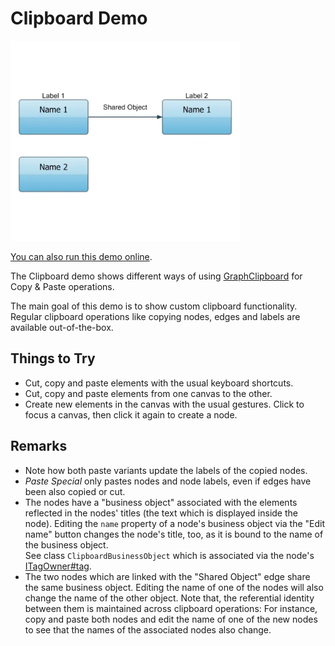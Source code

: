<!--
 //////////////////////////////////////////////////////////////////////////////
 // @license
 // This file is part of yFiles for HTML.
 // Use is subject to license terms.
 //
 // Copyright (c) by yWorks GmbH, Vor dem Kreuzberg 28,
 // 72070 Tuebingen, Germany. All rights reserved.
 //
 //////////////////////////////////////////////////////////////////////////////
-->
# Clipboard Demo

<img src="../../../doc/demo-thumbnails/clipboard.webp" alt="demo-thumbnail" height="320"/>

[You can also run this demo online](https://www.yfiles.com/demos/view/clipboard/).

The Clipboard demo shows different ways of using [GraphClipboard](https://docs.yworks.com/yfileshtml/#/api/GraphClipboard) for Copy & Paste operations.

The main goal of this demo is to show custom clipboard functionality. Regular clipboard operations like copying nodes, edges and labels are available out-of-the-box.

## Things to Try

- Cut, copy and paste elements with the usual keyboard shortcuts.
- Cut, copy and paste elements from one canvas to the other.
- Create new elements in the canvas with the usual gestures. Click to focus a canvas, then click it again to create a node.

## Remarks

- Note how both paste variants update the labels of the copied nodes.
- _Paste Special_ only pastes nodes and node labels, even if edges have been also copied or cut.
- The nodes have a "business object" associated with the elements reflected in the nodes' titles (the text which is displayed inside the node). Editing the `name` property of a node's business object via the "Edit name" button changes the node's title, too, as it is bound to the name of the business object.  
  See class `ClipboardBusinessObject` which is associated via the node's [ITagOwner#tag](https://docs.yworks.com/yfileshtml/#/api/ITagOwner#tag).
- The two nodes which are linked with the "Shared Object" edge share the same business object. Editing the name of one of the nodes will also change the name of the other object. Note that, the referential identity between them is maintained across clipboard operations: For instance, copy and paste both nodes and edit the name of one of the new nodes to see that the names of the associated nodes also change.
